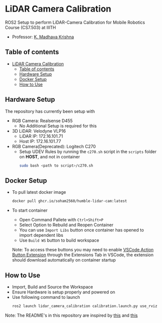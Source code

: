 # LiDAR Camera Calibration
ROS2 Setup to perform LiDAR-Camera Calibration for Mobile Robotics Course (CS7.503) at IIITH

- Professor: [K. Madhava Krishna](https://faculty.iiit.ac.in/~mkrishna/)

## Table of contents

- [LiDAR Camera Calibration](#lidar-camera-calibration)
  - [Table of contents](#table-of-contents)
  - [Hardware Setup](#hardware-setup)
  - [Docker Setup](#docker-setup)
  - [How to Use](#how-to-use)


## Hardware Setup
The repository has currently been setup with
- RGB Camera: Realsense D455
  - No Additional Setup is required for this
- 3D LiDAR: Velodyne VLP16
  - LiDAR IP: 172.16.101.71
  - Host IP: 172.16.101.77
- RGB Camera(Deprecated): Logitech C270
  - Setup UDEV Rules by running the `c270.sh` script in the `scripts` folder on **HOST**, and not in container
    ```bash
    sudo bash <path to script>/c270.sh
    ```

## Docker Setup
- To pull latest docker image
    ```bash
    docker pull ghcr.io/soham2560/humble-lidar-cam:latest
    ```
- To start container
    - Open Command Pallete with `Ctrl+Shift+P`
    - Select Option to Rebuild and Reopen Container
    - You can use `Import Libs` button once container has opened to import dependent libs
    - Use `Build WS` button to build workspace
  
  Note: To access these buttons you may need to enable [VSCode Action Button Extension](https://marketplace.visualstudio.com/items?itemName=seunlanlege.action-buttons) through the Extensions Tab in VSCode, the extension should download automatically on container startup

## How to Use
- Import, Build and Source the Workspace
- Ensure Hardware is setup properly and powered on
- Use following command to launch
  ```bash
  ros2 launch lidar_camera_calibration calibration.launch.py use_rviz:=True
  ```

Note: The README's in this repository are inspired by [this](https://github.com/TheProjectsGuy/MR21-CS7.503) and [this](https://github.com/ankitdhall/lidar_camera_calibration)
